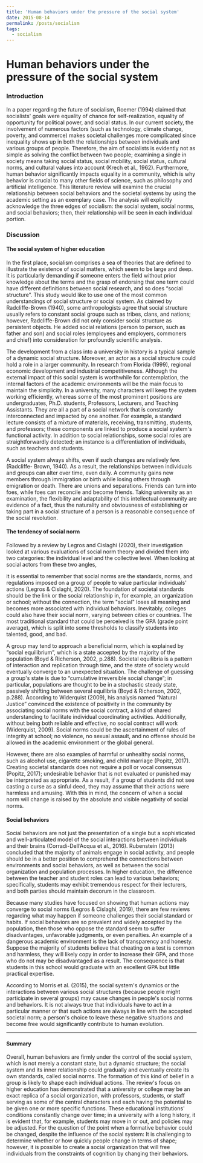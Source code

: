 ```yaml
---
title: 'Human behaviors under the pressure of the social system'
date: 2015-08-14
permalink: /posts/socialism
tags:
  - socialism
---
```


# Human behaviors under the pressure of the social system
### Introduction
In a paper regarding the future of socialism, Roemer (1994) claimed that socialists' goals were equality of chance for self-realization, equality of opportunity for political power, and social status. In our current society, the involvement of numerous factors (such as technology, climate change, poverty, and commerce) makes societal challenges more complicated since inequality shows up in both the relationships between individuals and various groups of people. Therefore, the aim of socialists is evidently not as simple as solving the conflict between two people; examining a single in society means taking social status, social mobility, social status, cultural norms, and cultural values into account (Krech et al., 1962). Furthermore, human behavior significantly impacts equality in a community, which is why behavior is crucial to many other fields of science, such as philosophy and artificial intelligence. This literature review will examine the crucial relationship between social behaviors and the societal systems by using the academic setting as an exemplary case. The analysis will explicitly acknowledge the three edges of socialism: the social system, social norms, and social behaviors; then, their relationship will be seen in each individual portion.

### Discussion
#### The social system of higher education
In the first place, socialism comprises a sea of theories that are defined to illustrate the existence of social matters, which seem to be large and deep. It is particularly demanding if someone enters the field without prior knowledge about the terms and the grasp of endorsing that one term could have different definitions between social research, and so does “social structure”. This study would like to use one of the most common understandings of social structure or social system. As claimed by Radcliffe-Brown (1940), some anthropologists agree that social structure usually refers to constant social groups such as tribes, clans, and nations; however, Radcliffe-Brown did not only consider social structure as persistent objects. He added social relations (person to person, such as father and son) and social roles (employees and employers, commoners and chief) into consideration for profoundly scientific analysis.

The development from a class into a university in history is a typical sample of a dynamic social structure. Moreover, an actor as a social structure could hold a role in a larger community. In research from Florida (1999), regional economic development and industrial competitiveness. Although the external impact of this social system is worthwhile for contemplation, the internal factors of the academic environments will be the main focus to maintain the simplicity. In a university, many characters will keep the system working efficiently, whereas some of the most prominent positions are undergraduates, Ph.D. students, Professors, Lecturers, and Teaching Assistants. They are all a part of a social network that is constantly interconnected and impacted by one another. For example, a standard lecture consists of a mixture of materials, receiving, transmitting, students, and professors; these components are linked to produce a social system's functional activity. In addition to social relationships, some social roles are straightforwardly detected; an instance is a differentiation of individuals, such as teachers and students.

A social system always shifts, even if such changes are relatively few. (Radcliffe- Brown, 1940). As a result, the relationships between individuals and groups can alter over time, even daily. A community gains new members through immigration or birth while losing others through emigration or death. There are unions and separations. Friends can turn into foes, while foes can reconcile and become friends. Taking university as an examination, the flexibility and adaptability of this intellectual community are evidence of a fact, thus the naturality and obviousness of establishing or taking part in a social structure of a person is a reasonable consequence of the social revolution.





#### The tendency of social norm
Followed by a review by Legros and Cislaghi (2020), their investigation looked at various evaluations of social norm theory and divided them into two categories: the individual level and the collective level. When looking at social actors from these two angles,
 
it is essential to remember that social norms are the standards, norms, and regulations imposed on a group of people to value particular individuals' actions (Legros & Cislaghi, 2020). The foundation of societal standards should be the link or the social relationship in, for example, an organization or school; without the connection, the term "social" loses all meaning and becomes more associated with individual behaviors. Inevitably, colleges could also have their social norm, varying between cities or countries. The most traditional standard that could be perceived is the GPA (grade point average), which is split into some thresholds to classify students into talented, good, and bad.

A group may tend to approach a beneficial norm, which is explained by “social equilibrium”, which is a state accepted by the majority of the population (Boyd & Richerson, 2002, p.288). Societal equilibria is a pattern of interaction and replication through time, and the state of society would eventually converge to an unexpected situation. The challenge of guessing a group's state is due to “cumulative irreversible social change”; in particular, populations are thought to be in a stochastic steady state, passively shifting between several equilibria (Boyd & Richerson, 2002, p.288). According to Widerquist (2009), his analysis named “Natural Justice” convinced the existence of positivity in the community by associating social norms with the social contract, a kind of shared understanding to facilitate individual coordinating activities. Additionally, without being both reliable and effective, no social contract will work (Widerquist, 2009). Social norms could be the ascertainment of rules of integrity at school; no violence, no sexual assault, and no offense should be allowed in the academic environment or the global general.

However, there are also examples of harmful or unhealthy social norms, such as alcohol use, cigarette smoking, and child marriage (Popitz, 2017). Creating societal standards does not require a poll or vocal consensus (Popitz, 2017); undesirable behavior that is not evaluated or punished may be interpreted as appropriate. As a result, if a group of students did not see casting a curse as a sinful deed, they may assume that their actions were harmless and amusing. With this in mind, the concern of when a social norm will change is raised by the absolute and visible negativity of social norms.




#### Social behaviors
 
Social behaviors are not just the presentation of a single but a sophisticated and well-articulated model of the social interactions between individuals and their brains (Corradi-Dell’Acqua et al., 2016). Rubenstein (2013) concluded that the majority of animals engage in social activity, and people should be in a better position to comprehend the connections between environments and social behaviors, as well as between the social organization and population processes. In higher education, the difference between the teacher and student roles can lead to various behaviors; specifically, students may exhibit tremendous respect for their lecturers, and both parties should maintain decorum in the classroom.

Because many studies have focused on showing that human actions may converge to social norms (Legros & Cislaghi, 2019), there are few reviews regarding what may happen if someone challenges their social standard or habits. If social behaviors are so prevalent and widely accepted by the population, then those who oppose the standard seem to suffer disadvantages, unfavorable judgments, or even penalties. An example of a dangerous academic environment is the lack of transparency and honesty. Suppose the majority of students believe that cheating on a test is common and harmless, they will likely copy in order to increase their GPA, and those who do not may be disadvantaged as a result. The consequence is that students in this school would graduate with an excellent GPA but little practical expertise.

According to Morris et al. (2015), the social system's dynamics or the interactions between various social structures (because people might participate in several groups) may cause changes in people's social norms and behaviors. It is not always true that individuals have to act in a particular manner or that such actions are always in line with the accepted societal norm; a person's choice to leave these negative situations and become free would significantly contribute to human evolution.


-------------------------------
#### Summary
Overall, human behaviors are firmly under the control of the social system, which is not merely a constant state, but a dynamic structure; the social system and its inner relationship could gradually and eventually create its own standards, called social norms. The formation of this kind of belief in a group is likely to shape each individual actions. The review's focus on higher education has demonstrated that a university or college may be an exact replica of a social organization, with professors, students, or staff serving as some of the central characters and each having the potential to be given one or more specific functions. These educational institutions' conditions constantly change over time; in a university with a long history, it is evident that, for example, students may move in or out, and policies may be adjusted. For the question of the point when a formative behavior could be changed, despite the influence of the social system: It is challenging to determine whether or how quickly people change in terms of shape; however, it is possible to create a social organization that will free individuals from the constraints of cognition by changing their behaviors.